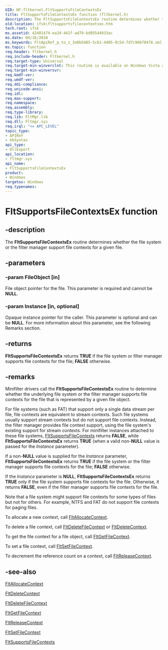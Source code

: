 ```yaml
---
UID: NF:fltkernel.FltSupportsFileContextsEx
title: FltSupportsFileContextsEx function (fltkernel.h)
description: The FltSupportsFileContextsEx routine determines whether the file system or the filter manager support file contexts for a given file.
old-location: ifsk\fltsupportsfilecontextsex.htm
tech.root: ifsk
ms.assetid: 42401474-ea2d-441f-ad70-bd95544933ac
ms.date: 04/16/2018
ms.keywords: FltApiRef_p_to_z_3e8b5485-5c61-4405-9c5d-7d7c966f0478.xml, FltSupportsFileContextsEx, FltSupportsFileContextsEx routine [Installable File System Drivers], fltkernel/FltSupportsFileContextsEx, ifsk.fltsupportsfilecontextsex
ms.topic: function
req.header: fltkernel.h
req.include-header: Fltkernel.h
req.target-type: Universal
req.target-min-winverclnt: This routine is available on Windows Vista and later.
req.target-min-winversvr: 
req.kmdf-ver: 
req.umdf-ver: 
req.ddi-compliance: 
req.unicode-ansi: 
req.idl: 
req.max-support: 
req.namespace: 
req.assembly: 
req.type-library: 
req.lib: FltMgr.lib
req.dll: Fltmgr.sys
req.irql: "<= APC_LEVEL"
topic_type:
- APIRef
- kbSyntax
api_type:
- DllExport
api_location:
- fltmgr.sys
api_name:
- FltSupportsFileContextsEx
product:
- Windows
targetos: Windows
req.typenames: 
---
```


# FltSupportsFileContextsEx function


## -description


The <b>FltSupportsFileContextsEx</b> routine determines whether the file system or the filter manager support file contexts for a given file. 


## -parameters




### -param FileObject [in]

File object pointer for the file. This parameter is required and cannot be <b>NULL</b>. 


### -param Instance [in, optional]

Opaque instance pointer for the caller. This parameter is optional and can be <b>NULL</b>. For more information about this parameter, see the following Remarks section. 


## -returns



<b>FltSupportsFileContextsEx</b> returns <b>TRUE</b> if the file system or filter manager supports file contexts for the file; <b>FALSE</b> otherwise. 




## -remarks



Minifilter drivers call the <b>FltSupportsFileContextsEx</b> routine to determine whether the underlying file system or the filter manager supports file contexts for the file that is represented by a given file object. 

For file systems (such as FAT) that support only a single data stream per file, file contexts are equivalent to stream contexts. Such file systems usually support stream contexts but do not support file contexts. Instead, the filter manager provides file context support, using the file system's existing support for stream contexts. For minifilter instances attached to these file systems, <a href="https://msdn.microsoft.com/library/windows/hardware/ff544574">FltSupportsFileContexts</a> returns <b>FALSE</b>, while <b>FltSupportsFileContextsEx</b> returns <b>TRUE</b> (when a valid non-<b>NULL</b> value is passed for the <i>Instance</i> parameter). 

If a non-<b>NULL</b> value is supplied for the <i>Instance</i> parameter, <b>FltSupportsFileContextsEx</b> returns <b>TRUE</b> if the file system or the filter manager supports file contexts for the file; <b>FALSE</b> otherwise. 

If the <i>Instance</i> parameter is <b>NULL</b>, <b>FltSupportsFileContextsEx</b> returns <b>TRUE</b> only if the file system supports file contexts for the file. Otherwise, it returns <b>FALSE</b>, even if the filter manager supports file contexts for the file. 

Note that a file system might support file contexts for some types of files but not for others. For example, NTFS and FAT do not support file contexts for paging files. 

To allocate a new context, call <a href="https://msdn.microsoft.com/library/windows/hardware/ff541710">FltAllocateContext</a>. 

To delete a file context, call <a href="https://msdn.microsoft.com/library/windows/hardware/ff541980">FltDeleteFileContext</a> or <a href="https://msdn.microsoft.com/library/windows/hardware/ff541960">FltDeleteContext</a>. 

To get the file context for a file object, call <a href="https://msdn.microsoft.com/library/windows/hardware/ff543025">FltGetFileContext</a>. 

To set a file context, call <a href="https://msdn.microsoft.com/library/windows/hardware/ff544511">FltSetFileContext</a>. 

To decrement the reference count on a context, call <a href="https://msdn.microsoft.com/library/windows/hardware/ff544314">FltReleaseContext</a>. 




## -see-also




<a href="https://msdn.microsoft.com/library/windows/hardware/ff541710">FltAllocateContext</a>



<a href="https://msdn.microsoft.com/library/windows/hardware/ff541960">FltDeleteContext</a>



<a href="https://msdn.microsoft.com/library/windows/hardware/ff541980">FltDeleteFileContext</a>



<a href="https://msdn.microsoft.com/library/windows/hardware/ff543025">FltGetFileContext</a>



<a href="https://msdn.microsoft.com/library/windows/hardware/ff544314">FltReleaseContext</a>



<a href="https://msdn.microsoft.com/library/windows/hardware/ff544511">FltSetFileContext</a>



<a href="https://msdn.microsoft.com/library/windows/hardware/ff544574">FltSupportsFileContexts</a>
 

 

